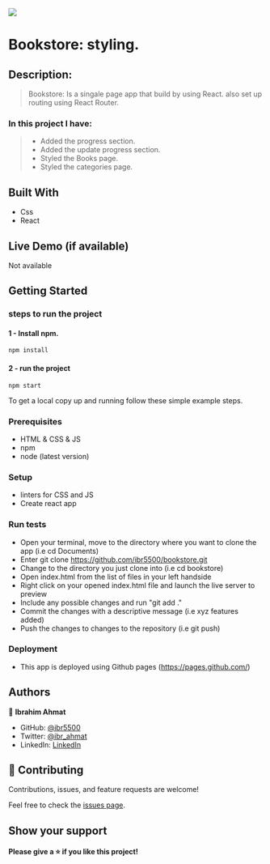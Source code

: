 ![](https://img.shields.io/badge/Microverse-blueviolet)

# Bookstore: styling.

## Description:

> Bookstore: Is a singale page app that build by using React. also set up routing using React Router.

### In this project I have:

> - Added the progress section.
> - Added the update progress section.
> - Styled the Books page.
> - Styled the categories page.

## Built With

- Css
- React

## Live Demo (if available)

Not available

## Getting Started

### steps to run the project

#### 1 - Install npm.

```
npm install
```

#### 2 - run the project

```
npm start
```

To get a local copy up and running follow these simple example steps.

### Prerequisites

- HTML & CSS & JS
- npm
- node (latest version)

### Setup

- linters for CSS and JS
- Create react app

### Run tests

- Open your terminal, move to the directory where you want to clone the app (i.e cd Documents)
- Enter git clone https://github.com/ibr5500/bookstore.git
- Change to the directory you just clone into (i.e cd bookstore)
- Open index.html from the list of files in your left handside
- Right click on your opened index.html file and launch the live server to preview
- Include any possible changes and run "git add ."
- Commit the changes with a descriptive message (i.e xyz features added)
- Push the changes to changes to the repository (i.e git push)

### Deployment

- This app is deployed using Github pages (https://pages.github.com/)

## Authors

👤 **Ibrahim Ahmat**

- GitHub: [@ibr5500](https://github.com/ibr5500)
- Twitter: [@ibr_ahmat](https://twitter.com/ibr_ahmat)
- LinkedIn: [LinkedIn](https://www.linkedin.com/in/ibrahim-ahmat-b5513b1a6/)

## 🤝 Contributing

Contributions, issues, and feature requests are welcome!

Feel free to check the [issues page](../../issues/).

## Show your support

#### Please give a ⭐️ if you like this project!